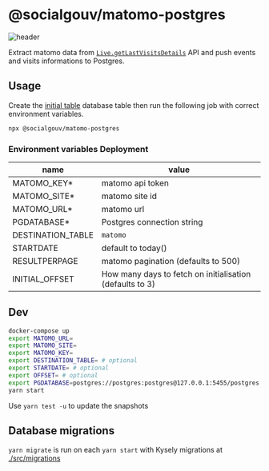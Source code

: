 # @socialgouv/matomo-postgres

![header](./header.png)

Extract matomo data from [`Live.getLastVisitsDetails`](https://developer.matomo.org/api-reference/reporting-api) API and push events and visits informations to Postgres.

## Usage

Create the [initial table](./initial.sql) database table then run the following job with correct environment variables.

```sh
npx @socialgouv/matomo-postgres
```

### Environment variables Deployment

| name              | value                                                    |
| ----------------- | -------------------------------------------------------- |
| MATOMO_KEY\*      | matomo api token                                         |
| MATOMO_SITE\*     | matomo site id                                           |
| MATOMO_URL\*      | matomo url                                               |
| PGDATABASE\*      | Postgres connection string                               |
| DESTINATION_TABLE | `matomo`                                                 |
| STARTDATE         | default to today()                                       |
| RESULTPERPAGE     | matomo pagination (defaults to 500)                      |
| INITIAL_OFFSET    | How many days to fetch on initialisation (defaults to 3) |

## Dev

```sh
docker-compose up
export MATOMO_URL=
export MATOMO_SITE=
export MATOMO_KEY=
export DESTINATION_TABLE= # optional
export STARTDATE= # optional
export OFFSET= # optional
export PGDATABASE=postgres://postgres:postgres@127.0.0.1:5455/postgres
yarn start
```

Use `yarn test -u` to update the snapshots

## Database migrations

`yarn migrate` is run on each `yarn start` with Kysely migrations at [./src/migrations](./src/migrations/)

